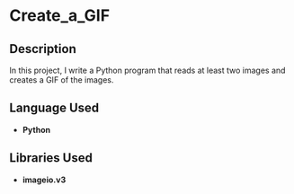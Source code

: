 # Create_a_GIF

<h2>Description</h2>
In this project, I write a Python program that reads at least two images and creates a GIF of the images. 
<br />


<h2>Language Used</h2>

- <b>Python</b> 

<h2>Libraries Used </h2>

- <b>imageio.v3</b> 

